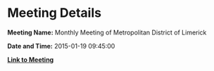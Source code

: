 # Meeting Details

**Meeting Name:** Monthly Meeting of Metropolitan District of Limerick

**Date and Time:** 2015-01-19 09:45:00

**[Link to Meeting](https://www.limerick.ie/council/whats-on/monthly-meeting-metropolitan-district-limerick-14)**
